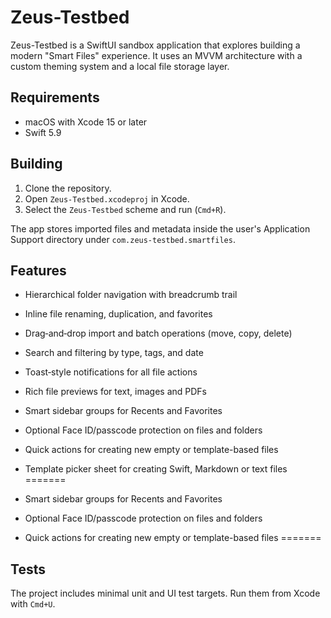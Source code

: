 # Zeus-Testbed

Zeus-Testbed is a SwiftUI sandbox application that explores building a modern "Smart Files" experience. It uses an MVVM architecture with a custom theming system and a local file storage layer.

## Requirements
- macOS with Xcode 15 or later
- Swift 5.9

## Building
1. Clone the repository.
2. Open `Zeus-Testbed.xcodeproj` in Xcode.
3. Select the `Zeus-Testbed` scheme and run (`Cmd+R`).

The app stores imported files and metadata inside the user's Application Support directory under `com.zeus-testbed.smartfiles`.

## Features
- Hierarchical folder navigation with breadcrumb trail
- Inline file renaming, duplication, and favorites
- Drag‑and‑drop import and batch operations (move, copy, delete)
- Search and filtering by type, tags, and date
- Toast‑style notifications for all file actions
- Rich file previews for text, images and PDFs

- Smart sidebar groups for Recents and Favorites
- Optional Face ID/passcode protection on files and folders
- Quick actions for creating new empty or template-based files
- Template picker sheet for creating Swift, Markdown or text files
=======

- Smart sidebar groups for Recents and Favorites
- Optional Face ID/passcode protection on files and folders
- Quick actions for creating new empty or template-based files
=======


## Tests
The project includes minimal unit and UI test targets. Run them from Xcode with `Cmd+U`.
